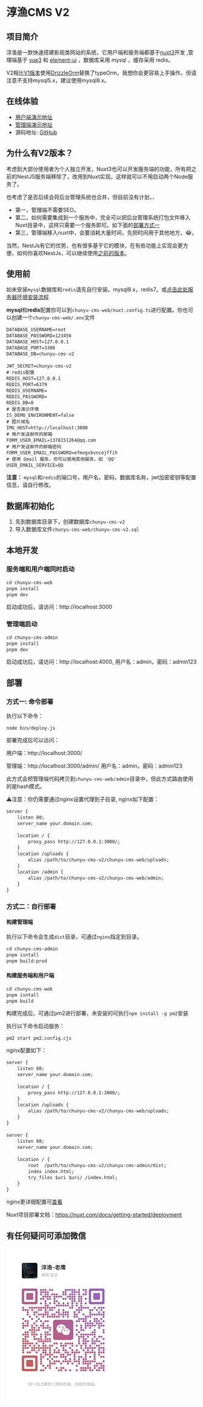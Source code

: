 # 淳渔CMS V2

## 项目简介
淳渔是一款快速搭建影视类网站的系统，它用户端和服务端都基于[nuxt3](https://nuxt.com/)开发 ,管理端基于 [vue3](https://cn.vuejs.org/) 和 [element-ui](https://element.eleme.cn/#/zh-CN) ，数据库采用 mysql ，缓存采用 redis。

V2相比[V1版本](https://github.com/yinMrsir/chunyu-cms)使用[DrizzleOrm](https://orm.drizzle.team/)替换了typeOrm，我想你会更容易上手操作。但请注意不支持mysql5.x，建议使用mysql8.x。

## 在线体验
- [用户端演示地址](http://cms.yinchunyu.com)
- [管理端演示地址](http://cms.yinchunyu.com/admin)
- 源码地址: [GitHub](https://github.com/yinMrsir/chunyu-cms-v2)

## 为什么有V2版本？
考虑到大部分使用者为个人独立开发，Nuxt3也可以开发服务端的功能，所有把之前的NestJS服务端移除了，改用到Nuxt实现。这样就可以不用启动两个Node服务了。

也考虑了是否后续会将后台管理系统也合并，但目前没有计划，、
* 第一，管理端不需要SEO。
* 第二，如何需要集成到一个服务中，完全可以把后台管理系统打包文件移入Nuxt目录中，这样只需要一个服务即可。如下面的[部署方式一](#方式一-命令部署)
* 第三，管理端移入nuxt中，会要消耗大量时间，先把时间用于其他地方，😂。

当然，NestJs有它的优势，也有很多基于它的模块，在有些功能上实现会更方便，如何你喜欢NestJs，可以继续使用[之前的版本](https://github.com/yinMrsir/chunyu-cms)。


## 使用前

如未安装`mysql`数据库和`redis`请先自行安装。mysql8.x，redis7。或[点击此处服务器环境安装流程](服务器环境安装流程.md)

**mysql**和**redis**配置你可以到`chunyu-cms-web/nuxt.config.ts`进行配置。你也可以创建一个`chunyu-cms-web/.env`文件

```dotenv
DATABASE_USERNAME=root
DATABASE_PASSWORD=123456
DATABASE_HOST=127.0.0.1
DATABASE_PORT=3306
DATABASE_DB=chunyu-cms-v2

JWT_SECRET=chunyu-cms-v2
# redis配置
REDIS_HOST=127.0.0.1
REDIS_PORT=6379
REDIS_USERNAME=
REDIS_PASSWORD=
REDIS_DB=0
# 是否演示环境
IS_DEMO_ENVIRONMENT=false
# 图片域名
IMG_HOST=http://localhost:3000
# 用户发送邮件的邮箱
FORM_USER_EMAIL=1378151264@qq.com
# 用户发送邮件的邮箱密码
FORM_USER_EMAIL_PASSWORD=efmogxbvncejffih
# 使用 Gmail 服务，你可以使用其他服务，如 'QQ'
USER_EMAIL_SERVICE=QQ
```

**注意：** `mysql`和`redis`的端口号，用户名，密码，数据库名称，jwt加密密钥等配置信息，请自行修改。

## 数据库初始化

1. 先到数据库目录下，创建数据库`chunyu-cms-v2`
2. 导入数据库文件`chunyu-cms-web/chunyu-cms-v2.sql`

## 本地开发

### 服务端和用户端同时启动

```shell
cd chunyu-cms-web
pnpm install
pnpm dev
```
启动成功后，请访问：http://localhost:3000

### 管理端启动

```shell
cd chunyu-cms-admin
pnpm install
pnpm dev
```

启动成功后，请访问：http://localhost:4000, 用户名：admin，密码：admin123

## 部署

### 方式一: 命令部署

执行以下命令：
```shell
node bin/deploy.js
```

部署完成后可以访问：

用户端：http://localhost:3000/

管理端：http://localhost:3000/admin/
用户名：admin，密码：admin123

此方式会把管理端代码拷贝到`chunyu-cms-web/admin`目录中，但此方式路由使用的是hash模式。

⚠️注意：你仍需要通过nginx设置代理到子目录, nginx如下配置：

```nginx configuration
server {
    listen 80;
    server_name your.domain.com;
    
    location / {
        proxy_pass http://127.0.0.1:3000/;
    }
    location /uploads {
        alias /path/to/chunyu-cms-v2/chunyu-cms-web/uploads;
    }
    location /admin {
        alias /path/to/chunyu-cms-v2/chunyu-cms-web/admin;
    }
}
```

### 方式二：自行部署

#### 构建管理端

执行以下命令会生成`dist`目录，可通过`nginx`指定到目录。

```shell
cd chunyu-cms-admin
pnpm isntall
pnpm build:prod
```

#### 构建服务端和用户端

```shell
cd chunyu-cms-web
pnpm isntall
pnpm build
```

构建完成后，可通过pm2进行部署，未安装的可执行`npm install -g pm2`安装

执行以下命令启动服务：
```shell
pm2 start pm2.config.cjs
```

nginx配置如下：
```nginx configuration
server {
    listen 80;
    server_name your.domain.com;
    
    location / {
        proxy_pass http://127.0.0.1:3000/;
    }
    location /uploads {
        alias /path/to/chunyu-cms-v2/chunyu-cms-web/uploads;
    }
}

server {
    listen 80;
    server_name your.domain.com;
    
    location / {
        root  /path/to/chunyu-cms-v2/chunyu-cms-admin/dist;
        index index.html;
        try_files $uri $uri/ /index.html;
    }
}
```
nginx更详细配置可[查看](nginx.conf)

Nuxt项目部署文档：https://nuxt.com/docs/getting-started/deployment

## 有任何疑问可添加微信

<img src="https://raw.githubusercontent.com/yinMrsir/chunyu-cms-v2/refs/heads/main/wx.png" width="300" height="409" />
